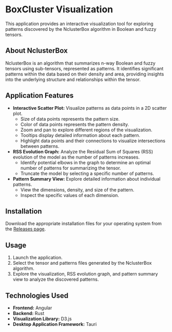 # BoxCluster Visualization

This application provides an interactive visualization tool for exploring patterns discovered by the NclusterBox algorithm in Boolean and fuzzy tensors. 

## About NclusterBox

NclusterBox is an algorithm that summarizes n-way Boolean and fuzzy tensors using sub-tensors, represented as patterns. It identifies significant patterns within the data based on their density and area, providing insights into the underlying structure and relationships within the tensor.

## Application Features

- **Interactive Scatter Plot:** Visualize patterns as data points in a 2D scatter plot. 
    - Size of data points represents the pattern size.
    - Color of data points represents the pattern density.
    - Zoom and pan to explore different regions of the visualization.
    - Tooltips display detailed information about each pattern.
    - Highlight data points and their connections to visualize intersections between patterns.
- **RSS Evolution Graph:** Analyze the Residual Sum of Squares (RSS) evolution of the model as the number of patterns increases.
    - Identify potential elbows in the graph to determine an optimal number of patterns for summarizing the tensor.
    - Truncate the model by selecting a specific number of patterns.
- **Pattern Summary View:** Explore detailed information about individual patterns.
    - View the dimensions, density, and size of the pattern.
    - Inspect the specific values of each dimension.

## Installation

Download the appropriate installation files for your operating system from the [Releases page](https://github.com/VictorHenrique317/boxcluster-visualization/releases).

## Usage

1. Launch the application.
2. Select the tensor and patterns files generated by the NclusterBox algorithm.
3. Explore the visualization, RSS evolution graph, and pattern summary view to analyze the discovered patterns.

## Technologies Used

- **Frontend:** Angular
- **Backend:** Rust
- **Visualization Library:** D3.js
- **Desktop Application Framework:** Tauri